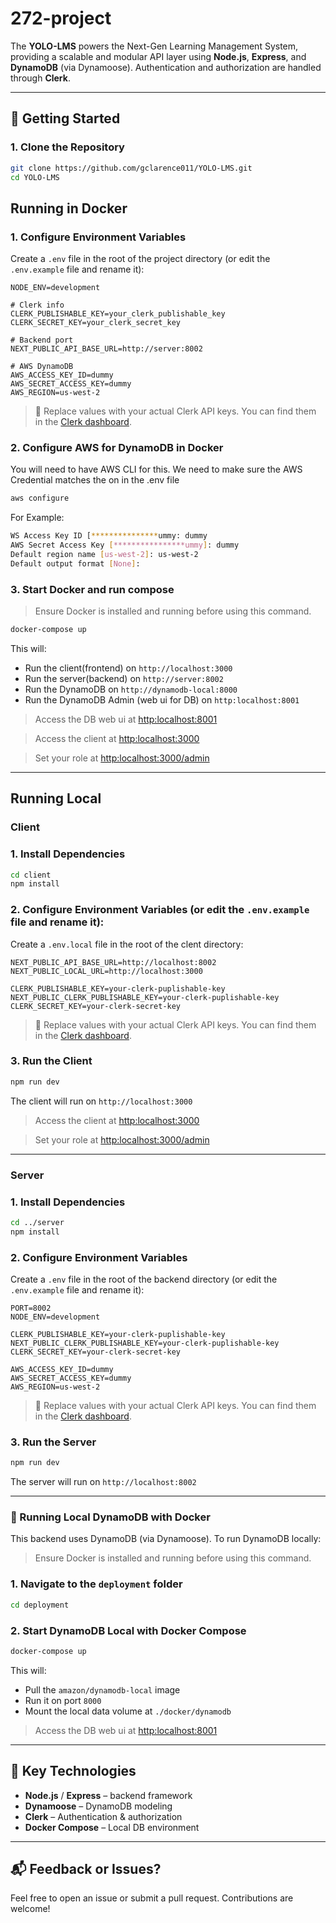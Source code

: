 # 272-project

The **YOLO-LMS** powers the Next-Gen Learning Management System, providing a scalable and modular API layer using **Node.js**, **Express**, and **DynamoDB** (via Dynamoose). Authentication and authorization are handled through **Clerk**.

---

## 🚀 Getting Started

### 1. Clone the Repository

```bash
git clone https://github.com/gclarence011/YOLO-LMS.git
cd YOLO-LMS
```

## Running in Docker

### 1. Configure Environment Variables

Create a `.env` file in the root of the project directory (or edit the `.env.example` file and rename it):

```env
NODE_ENV=development

# Clerk info
CLERK_PUBLISHABLE_KEY=your_clerk_publishable_key
CLERK_SECRET_KEY=your_clerk_secret_key

# Backend port
NEXT_PUBLIC_API_BASE_URL=http://server:8002

# AWS DynamoDB 
AWS_ACCESS_KEY_ID=dummy
AWS_SECRET_ACCESS_KEY=dummy
AWS_REGION=us-west-2
```

> 🔐 Replace values with your actual Clerk API keys. You can find them in the [Clerk dashboard](https://dashboard.clerk.com/).

### 2. Configure AWS for DynamoDB in Docker

You will need to have AWS CLI for this. We need to make sure the AWS Credential matches the on in the .env file

```bash
aws configure

```
For Example:
```bash
WS Access Key ID [***************ummy: dummy
AWS Secret Access Key [****************ummy]: dummy
Default region name [us-west-2]: us-west-2
Default output format [None]: 
```

### 3. Start Docker and run compose

> Ensure Docker is installed and running before using this command.

```bash
docker-compose up
```

This will:
* Run the client(frontend) on `http://localhost:3000`
* Run the server(backend) on `http://server:8002`
* Run the DynamoDB on `http://dynamodb-local:8000`
* Run the DynamoDB Admin (web ui for DB) on `http:localhost:8001`

> Access the DB web ui at [http:localhost:8001](http:localhost:8001)

> Access the client at [http:localhost:3000](http:localhost:3000)

> Set your role at [http:localhost:3000/admin](http:localhost:3000/admin)

---

## Running Local

###  Client

### 1. Install Dependencies

```bash
cd client
npm install
```

### 2. Configure Environment Variables (or edit the `.env.example` file and rename it):

Create a `.env.local` file in the root of the clent directory:

```env
NEXT_PUBLIC_API_BASE_URL=http://localhost:8002
NEXT_PUBLIC_LOCAL_URL=http://localhost:3000

CLERK_PUBLISHABLE_KEY=your-clerk-puplishable-key
NEXT_PUBLIC_CLERK_PUBLISHABLE_KEY=your-clerk-puplishable-key
CLERK_SECRET_KEY=your-clerk-secret-key
```

> 🔐 Replace values with your actual Clerk API keys. You can find them in the [Clerk dashboard](https://dashboard.clerk.com/).

### 3. Run the Client

```bash
npm run dev
```

The client will run on `http://localhost:3000`
> Access the client at [http:localhost:3000](http:localhost:3000)

> Set your role at [http:localhost:3000/admin](http:localhost:3000/admin)



---
### Server 

### 1. Install Dependencies

```bash
cd ../server
npm install
```

### 2. Configure Environment Variables

Create a `.env` file in the root of the backend directory (or edit the `.env.example` file and rename it):

```env
PORT=8002
NODE_ENV=development

CLERK_PUBLISHABLE_KEY=your-clerk-puplishable-key
NEXT_PUBLIC_CLERK_PUBLISHABLE_KEY=your-clerk-puplishable-key
CLERK_SECRET_KEY=your-clerk-secret-key

AWS_ACCESS_KEY_ID=dummy
AWS_SECRET_ACCESS_KEY=dummy
AWS_REGION=us-west-2
```

> 🔐 Replace values with your actual Clerk API keys. You can find them in the [Clerk dashboard](https://dashboard.clerk.com/).

### 3. Run the Server

```bash
npm run dev
```

The server will run on `http://localhost:8002`

---


### 🧪 Running Local DynamoDB with Docker

This backend uses DynamoDB (via Dynamoose). To run DynamoDB locally:
> Ensure Docker is installed and running before using this command.

### 1. Navigate to the `deployment` folder

```bash
cd deployment
```

### 2. Start DynamoDB Local with Docker Compose

```bash
docker-compose up
```

This will:

* Pull the `amazon/dynamodb-local` image
* Run it on port `8000`
* Mount the local data volume at `./docker/dynamodb`


> Access the DB web ui at [http:localhost:8001](http:localhost:8001)
---

## 📌 Key Technologies
* **Node.js** / **Express** – backend framework
* **Dynamoose** – DynamoDB modeling
* **Clerk** – Authentication & authorization
* **Docker Compose** – Local DB environment

---

## 📬 Feedback or Issues?

Feel free to open an issue or submit a pull request. Contributions are welcome!
